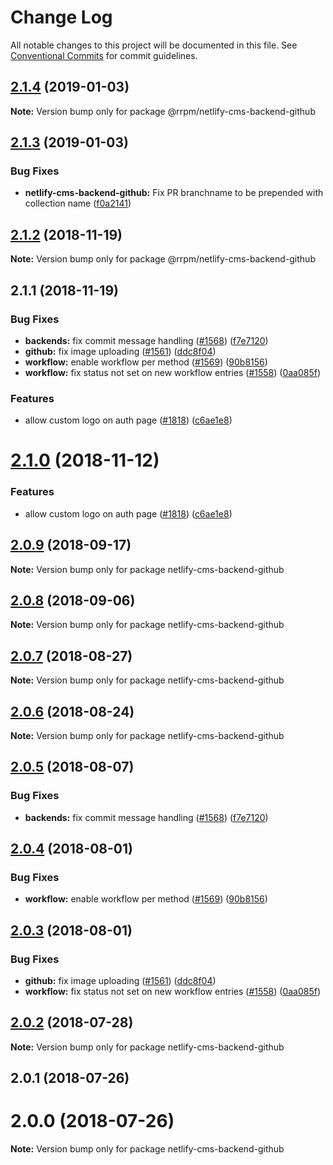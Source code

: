# Change Log

All notable changes to this project will be documented in this file.
See [Conventional Commits](https://conventionalcommits.org) for commit guidelines.

## [2.1.4](https://github.com/railroadpm/rrpm-netlify-cms/tree/master/packages/netlify-cms-backend-github/compare/@rrpm/netlify-cms-backend-github@2.1.3...@rrpm/netlify-cms-backend-github@2.1.4) (2019-01-03)

**Note:** Version bump only for package @rrpm/netlify-cms-backend-github





## [2.1.3](https://github.com/railroadpm/rrpm-netlify-cms/tree/master/packages/netlify-cms-backend-github/compare/@rrpm/netlify-cms-backend-github@2.1.2...@rrpm/netlify-cms-backend-github@2.1.3) (2019-01-03)


### Bug Fixes

* **netlify-cms-backend-github:** Fix PR branchname to be prepended with collection name ([f0a2141](https://github.com/railroadpm/rrpm-netlify-cms/tree/master/packages/netlify-cms-backend-github/commit/f0a2141))





## [2.1.2](https://github.com/railroadpm/rrpm-netlify-cms/tree/master/packages/netlify-cms-backend-github/compare/@rrpm/netlify-cms-backend-github@2.1.1...@rrpm/netlify-cms-backend-github@2.1.2) (2018-11-19)

**Note:** Version bump only for package @rrpm/netlify-cms-backend-github





## 2.1.1 (2018-11-19)


### Bug Fixes

* **backends:** fix commit message handling ([#1568](https://github.com/railroadpm/rrpm-netlify-cms/tree/master/packages/netlify-cms-backend-github/issues/1568)) ([f7e7120](https://github.com/railroadpm/rrpm-netlify-cms/tree/master/packages/netlify-cms-backend-github/commit/f7e7120))
* **github:** fix image uploading ([#1561](https://github.com/railroadpm/rrpm-netlify-cms/tree/master/packages/netlify-cms-backend-github/issues/1561)) ([ddc8f04](https://github.com/railroadpm/rrpm-netlify-cms/tree/master/packages/netlify-cms-backend-github/commit/ddc8f04))
* **workflow:** enable workflow per method ([#1569](https://github.com/railroadpm/rrpm-netlify-cms/tree/master/packages/netlify-cms-backend-github/issues/1569)) ([90b8156](https://github.com/railroadpm/rrpm-netlify-cms/tree/master/packages/netlify-cms-backend-github/commit/90b8156))
* **workflow:** fix status not set on new workflow entries ([#1558](https://github.com/railroadpm/rrpm-netlify-cms/tree/master/packages/netlify-cms-backend-github/issues/1558)) ([0aa085f](https://github.com/railroadpm/rrpm-netlify-cms/tree/master/packages/netlify-cms-backend-github/commit/0aa085f))


### Features

* allow custom logo on auth page ([#1818](https://github.com/railroadpm/rrpm-netlify-cms/tree/master/packages/netlify-cms-backend-github/issues/1818)) ([c6ae1e8](https://github.com/railroadpm/rrpm-netlify-cms/tree/master/packages/netlify-cms-backend-github/commit/c6ae1e8))





# [2.1.0](https://github.com/netlify/netlify-cms/tree/master/packages/netlify-cms-backend-github/compare/netlify-cms-backend-github@2.0.9...netlify-cms-backend-github@2.1.0) (2018-11-12)


### Features

* allow custom logo on auth page ([#1818](https://github.com/netlify/netlify-cms/tree/master/packages/netlify-cms-backend-github/issues/1818)) ([c6ae1e8](https://github.com/netlify/netlify-cms/tree/master/packages/netlify-cms-backend-github/commit/c6ae1e8))





<a name="2.0.9"></a>
## [2.0.9](https://github.com/netlify/netlify-cms/tree/master/packages/netlify-cms-backend-github/compare/netlify-cms-backend-github@2.0.8...netlify-cms-backend-github@2.0.9) (2018-09-17)




**Note:** Version bump only for package netlify-cms-backend-github

<a name="2.0.8"></a>
## [2.0.8](https://github.com/netlify/netlify-cms/tree/master/packages/netlify-cms-backend-github/compare/netlify-cms-backend-github@2.0.7...netlify-cms-backend-github@2.0.8) (2018-09-06)




**Note:** Version bump only for package netlify-cms-backend-github

<a name="2.0.7"></a>
## [2.0.7](https://github.com/netlify/netlify-cms/tree/master/packages/netlify-cms-backend-github/compare/netlify-cms-backend-github@2.0.6...netlify-cms-backend-github@2.0.7) (2018-08-27)




**Note:** Version bump only for package netlify-cms-backend-github

<a name="2.0.6"></a>
## [2.0.6](https://github.com/netlify/netlify-cms/tree/master/packages/netlify-cms-backend-github/compare/netlify-cms-backend-github@2.0.5...netlify-cms-backend-github@2.0.6) (2018-08-24)




**Note:** Version bump only for package netlify-cms-backend-github

<a name="2.0.5"></a>
## [2.0.5](https://github.com/netlify/netlify-cms/tree/master/packages/netlify-cms-backend-github/compare/netlify-cms-backend-github@2.0.4...netlify-cms-backend-github@2.0.5) (2018-08-07)


### Bug Fixes

* **backends:** fix commit message handling ([#1568](https://github.com/netlify/netlify-cms/tree/master/packages/netlify-cms-backend-github/issues/1568)) ([f7e7120](https://github.com/netlify/netlify-cms/tree/master/packages/netlify-cms-backend-github/commit/f7e7120))




<a name="2.0.4"></a>
## [2.0.4](https://github.com/netlify/netlify-cms/tree/master/packages/netlify-cms-backend-github/compare/netlify-cms-backend-github@2.0.3...netlify-cms-backend-github@2.0.4) (2018-08-01)


### Bug Fixes

* **workflow:** enable workflow per method ([#1569](https://github.com/netlify/netlify-cms/tree/master/packages/netlify-cms-backend-github/issues/1569)) ([90b8156](https://github.com/netlify/netlify-cms/tree/master/packages/netlify-cms-backend-github/commit/90b8156))




<a name="2.0.3"></a>
## [2.0.3](https://github.com/netlify/netlify-cms/tree/master/packages/netlify-cms-backend-github/compare/netlify-cms-backend-github@2.0.2...netlify-cms-backend-github@2.0.3) (2018-08-01)


### Bug Fixes

* **github:** fix image uploading ([#1561](https://github.com/netlify/netlify-cms/tree/master/packages/netlify-cms-backend-github/issues/1561)) ([ddc8f04](https://github.com/netlify/netlify-cms/tree/master/packages/netlify-cms-backend-github/commit/ddc8f04))
* **workflow:** fix status not set on new workflow entries ([#1558](https://github.com/netlify/netlify-cms/tree/master/packages/netlify-cms-backend-github/issues/1558)) ([0aa085f](https://github.com/netlify/netlify-cms/tree/master/packages/netlify-cms-backend-github/commit/0aa085f))




<a name="2.0.2"></a>
## [2.0.2](https://github.com/netlify/netlify-cms/tree/master/packages/netlify-cms-backend-github/compare/netlify-cms-backend-github@2.0.1...netlify-cms-backend-github@2.0.2) (2018-07-28)




**Note:** Version bump only for package netlify-cms-backend-github

<a name="2.0.1"></a>
## 2.0.1 (2018-07-26)



<a name="2.0.0"></a>
# 2.0.0 (2018-07-26)




**Note:** Version bump only for package netlify-cms-backend-github
